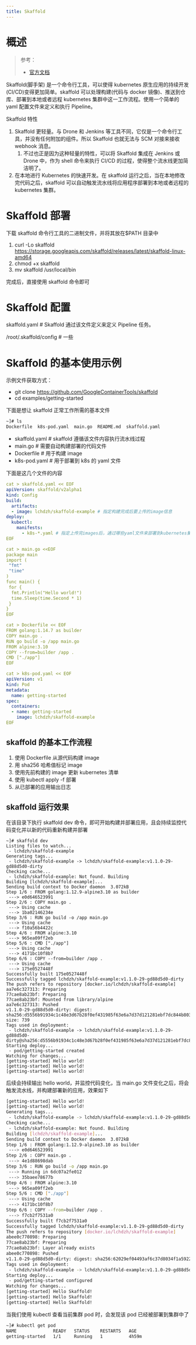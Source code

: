 ```yaml
---
title: Skaffold
---
```


# 概述

> 参考：
>
> - [官方文档](https://skaffold.dev/docs/)

Skaffold(脚手架) 是一个命令行工具，可以使得 kubernetes 原生应用的持续开发(CI/CD)变得更加简单。skaffold 可以处理构建(代码与 docker 镜像)、推送到仓库、部署到本地或者远程 kubernetes 集群中这一工作流程。使用一个简单的 yaml 配置文件来定义和执行 Pipeline。

Skaffold 特性

1. Skaffold 更轻量。与 Drone 和 Jenkins 等工具不同，它仅是一个命令行工具，并没有任何附加的组件。所以 Skaffold 也就无法与 SCM 对接来接收 webhook 消息。
   1. 不过也正是因为这种轻量的特性，可以将 Skaffold 集成在 Jenkins 或 Drone 中，作为 shell 命令来执行 CI/CD 的过程，使得整个流水线更加简洁明了。
2. 在本地进行 Kubernetes 的快速开发。在 skaffold 运行之后，当在本地修改完代码之后，skaffold 可以自动触发流水线将应用程序部署到本地或者远程的 kubernetes 集群。

# Skaffold 部署

下载 skaffold 命令行工具的二进制文件，并将其放在$PATH 目录中

1. curl -Lo skaffold https://storage.googleapis.com/skaffold/releases/latest/skaffold-linux-amd64
2. chmod +x skaffold
3. mv skaffold /usr/local/bin

完成后，直接使用 skaffold 命令即可

# Skaffold 配置

skaffold.yaml # Skaffold 通过该文件定义来定义 Pipeline 任务。

/root/.skaffold/config # 一些

# Skaffold 的基本使用示例

示例文件获取方式：

- git clone <https://github.com/GoogleContainerTools/skaffold>
- cd examples/getting-started

下面是想让 skaffold 正常工作所需的基本文件

```bash
~]# ls
Dockerfile  k8s-pod.yaml  main.go  README.md  skaffold.yaml
```

- skaffold.yaml # skaffold 遵循该文件内容执行流水线过程
- main.go # 需要自动构建部署的代码文件
- Dockerfile # 用于构建 image
- k8s-pod.yaml # 用于部署到 k8s 的 yaml 文件

下面是这几个文件的内容

```yaml
cat > skaffold.yaml << EOF
apiVersion: skaffold/v2alpha1
kind: Config
build:
  artifacts:
  - image: lchdzh/skaffold-example # 指定构建完成后要上传的image信息
deploy:
  kubectl:
    manifests:
      - k8s-*.yaml # 指定上传完images后，通过哪些yaml文件来部署到kubernetes集群中
EOF
```

```yaml
cat > main.go <<EOF
package main
import (
 "fmt"
 "time"
)
func main() {
 for {
  fmt.Println("Hello world!")
  time.Sleep(time.Second * 1)
 }
}
EOF
```

```yaml
cat > Dockerfile << EOF
FROM golang:1.14.7 as builder
COPY main.go .
RUN go build -o /app main.go
FROM alpine:3.10
COPY --from=builder /app .
CMD ["./app"]
EOF
```

```yaml
cat > k8s-pod.yaml << EOF
apiVersion: v1
kind: Pod
metadata:
  name: getting-started
spec:
  containers:
  - name: getting-started
    image: lchdzh/skaffold-example
EOF
```

## skaffold 的基本工作流程

1. 使用 Dockerfile 从源代码构建 image
2. 用 sha256 哈希值标记 image
3. 使用先前构建的 image 更新 kubernetes 清单
4. 使用 kubectl apply -f 部署
5. 从已部署的应用输出日志

## skaffold 运行效果

在该目录下执行 skaffold dev 命令，即可开始构建并部署应用，且会持续监控代码变化并以新的代码重新构建并部署

```baash
~]# skaffold dev
Listing files to watch...
 - lchdzh/skaffold-example
Generating tags...
 - lchdzh/skaffold-example -> lchdzh/skaffold-example:v1.1.0-29-gd88d5d0-dirty
Checking cache...
 - lchdzh/skaffold-example: Not found. Building
Building [lchdzh/skaffold-example]...
Sending build context to Docker daemon  3.072kB
Step 1/6 : FROM golang:1.12.9-alpine3.10 as builder
 ---> e0d646523991
Step 2/6 : COPY main.go .
 ---> Using cache
 ---> 1ba02146234e
Step 3/6 : RUN go build -o /app main.go
 ---> Using cache
 ---> f10a56b4422c
Step 4/6 : FROM alpine:3.10
 ---> 965ea09ff2eb
Step 5/6 : CMD ["./app"]
 ---> Using cache
 ---> 4171bc10f8b7
Step 6/6 : COPY --from=builder /app .
 ---> Using cache
 ---> 175e0527448f
Successfully built 175e0527448f
Successfully tagged lchdzh/skaffold-example:v1.1.0-29-gd88d5d0-dirty
The push refers to repository [docker.io/lchdzh/skaffold-example]
aa7e6c327313: Preparing
77cae8ab23bf: Preparing
77cae8ab23bf: Mounted from library/alpine
aa7e6c327313: Pushed
v1.1.0-29-gd88d5d0-dirty: digest: sha256:d5556b91934c1c48e3d67b28f0ef431985f63e6a7d37d121281ebf7dc844b803 size: 739
Tags used in deployment:
 - lchdzh/skaffold-example -> lchdzh/skaffold-example:v1.1.0-29-gd88d5d0-dirty@sha256:d5556b91934c1c48e3d67b28f0ef431985f63e6a7d37d121281ebf7dc844b803
Starting deploy...
 - pod/getting-started created
Watching for changes...
[getting-started] Hello world!
[getting-started] Hello world!
[getting-started] Hello world!
```

后续会持续输出 hello world，并监控代码变化，当 main.go 文件变化之后，将会触发流水线，并构建部署新的应用，效果如下

```bash
[getting-started] Hello world!
[getting-started] Hello world!
Generating tags...
 - lchdzh/skaffold-example -> lchdzh/skaffold-example:v1.1.0-29-gd88d5d0-dirty
Checking cache...
 - lchdzh/skaffold-example: Not found. Building
Building [lchdzh/skaffold-example]...
Sending build context to Docker daemon  3.072kB
Step 1/6 : FROM golang:1.12.9-alpine3.10 as builder
 ---> e0d646523991
Step 2/6 : COPY main.go .
 ---> 4e1d88698dab
Step 3/6 : RUN go build -o /app main.go
 ---> Running in 6dc07a2fe012
 ---> 35baee78677b
Step 4/6 : FROM alpine:3.10
 ---> 965ea09ff2eb
Step 5/6 : CMD ["./app"]
 ---> Using cache
 ---> 4171bc10f8b7
Step 6/6 : COPY --from=builder /app .
 ---> f7cb2f7531a0
Successfully built f7cb2f7531a0
Successfully tagged lchdzh/skaffold-example:v1.1.0-29-gd88d5d0-dirty
The push refers to repository [docker.io/lchdzh/skaffold-example]
abee0c770898: Preparing
77cae8ab23bf: Preparing
77cae8ab23bf: Layer already exists
abee0c770898: Pushed
v1.1.0-29-gd88d5d0-dirty: digest: sha256:62029ef04493af6c37d8034f1a592285e9e92c120e47cec439657a84ba9985ba size: 739
Tags used in deployment:
 - lchdzh/skaffold-example -> lchdzh/skaffold-example:v1.1.0-29-gd88d5d0-dirty@sha256:62029ef04493af6c37d8034f1a592285e9e92c120e47cec439657a84ba9985ba
Starting deploy...
 - pod/getting-started configured
Watching for changes...
[getting-started] Hello Skaffold!
[getting-started] Hello Skaffold!
[getting-started] Hello Skaffold!
```

当我们使用 kubectl 查看当前集群 pod 时，会发现该 pod 已经被部署到集群中了

```bash
~]# kubectl get pod
NAME              READY   STATUS    RESTARTS   AGE
getting-started   1/1     Running   1          4h59m
```

